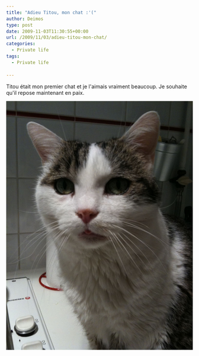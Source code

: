 ```yaml
---
title: "Adieu Titou, mon chat :'("
author: Deimos
type: post
date: 2009-11-03T11:30:55+00:00
url: /2009/11/03/adieu-titou-mon-chat/
categories:
  - Private life
tags:
  - Private life

---
```


Titou était mon premier chat et je l'aimais vraiment beaucoup. Je souhaite qu'il repose maintenant en paix.

![p_2048_1536_F75CAC53-4D1F-4A26-AB77-C41EA60656B1](/images/p_2048_1536_F75CAC53-4D1F-4A26-AB77-C41EA60656B1.jpeg)

